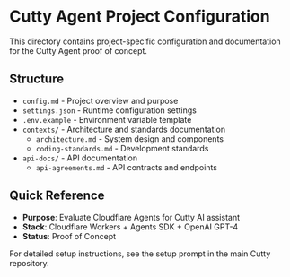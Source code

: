 # Cutty Agent Project Configuration

This directory contains project-specific configuration and documentation for the Cutty Agent proof of concept.

## Structure

- `config.md` - Project overview and purpose
- `settings.json` - Runtime configuration settings
- `.env.example` - Environment variable template
- `contexts/` - Architecture and standards documentation
  - `architecture.md` - System design and components
  - `coding-standards.md` - Development standards
- `api-docs/` - API documentation
  - `api-agreements.md` - API contracts and endpoints

## Quick Reference

- **Purpose**: Evaluate Cloudflare Agents for Cutty AI assistant
- **Stack**: Cloudflare Workers + Agents SDK + OpenAI GPT-4
- **Status**: Proof of Concept

For detailed setup instructions, see the setup prompt in the main Cutty repository.
